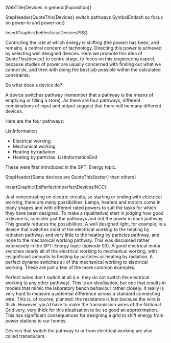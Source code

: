 WebTitle{Devices in general(Exposition)}

StepHeader{QuoteThis{Devices} switch pathways SymbolEndash so focus on power-in and power-out}

InsertGraphic{EeElectricalDevicesPRS}

Controlling the rate at which energy is shifting (the power) has been, and remains, a central concern of technology. Directing this power is achieved by selecting well designed devices. Here we promote this idea of QuoteThis{device} to centre stage, to focus on this engineering aspect, because studies of power are usually concerned with finding out what we cannot do, and then with doing the best job possible within the calculated constraints.

So what does a device do?

A device switches pathway (remember that a pathway is the means of emptying or filling a store). As there are four pathways, different combinations of input and output suggest that there will be many different devices.

Here are the four pathways:

ListInformation
- Electrical working.
- Mechanical working.
- Heating by radiation.
- Heating by particles.
ListInformationEnd

These were first introduced in the SPT: Energy topic.

StepHeader{Some devices are QuoteThis{better} than others}

InsertGraphic{EePerfectImperfectDevicesINCC}

Just concentrating on electric circuits, so starting or ending with electrical working, there are many possibilities. Lamps, heaters and motors come in many shapes and with different rated powers to suit the tasks for which they have been designed. To make a (qualitative) start in judging how good a device is, consider just the pathways and not the power in each pathway. This greatly reduces the possibilities. A well designed light, for example, is a device that switches most of the electrical working to the heating by radiation pathway, and very little to the heating by particles pathway, and none to the mechanical working pathway. This was discussed rather extensively in the SPT: Energy topic (episode 03). A good electrical motor switches nearly all of the electrical working to mechanical working, with insignificant amounts to heating by particles or heating by radiation. A perfect dynamo switches all of the mechanical working to electrical working. These are just a few of the more common examples.

Perfect wires don't switch at all (i.e. they do not switch the electrical working to any other pathway). This is an idealisation, but one that results in models that mimic the laboratory bench behaviour rather closely. It really is very hard to measure a potential difference across a standard connecting wire. This is, of course, planned: the resistance is low because the wire is thick. However, you'd have to make the transmission wires of the National Grid very, very thick for this idealisation to be so good an approximation. This has significant consequences for designing a grid to shift energy from power stations to our homes.

Devices that switch the pathway to or from electrical working are also called transducers.
